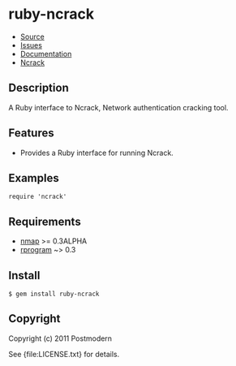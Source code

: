 # ruby-ncrack

* [Source](http://github.com/sophsec/ruby-ncrack)
* [Issues](http://github.com/sophsec/ruby-ncrack/issues)
* [Documentation](http://rubydoc.info/gems/ruby-ncrack/frames)
* [Ncrack](http://nmap.org/ncrack/)

## Description

A Ruby interface to Ncrack, Network authentication cracking tool.

## Features

* Provides a Ruby interface for running Ncrack.

## Examples

    require 'ncrack'

## Requirements

* [nmap](http://www.insecure.org/) >= 0.3ALPHA
* [rprogram](http://github.com/sophsec/rprogram) ~> 0.3

## Install

    $ gem install ruby-ncrack

## Copyright

Copyright (c) 2011 Postmodern

See {file:LICENSE.txt} for details.
